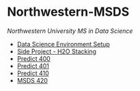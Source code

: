# Northwestern-MSDS
*Northwestern University MS in Data Science*

-   [Data Science Environment Setup][]
-   [Side Project - H2O Stacking][]
-   [Predict 400][]
-   [Predict 401][]
-   [Predict 410][]
-   [MSDS 420][]

[Data Science Environment Setup]: ../Atom%20Setup.md
[Predict 400]: ../Predict%20400/README.md
[Predict 401]: ../Predict%20401/README.md
[Predict 410]: ../Predict%20410/README.md
[MSDS 420]: ../MSDS%20420/README.md
[Side Project - H2O Stacking]: ../Side%20Projects/Stacking%20h2o/Stacking%20with%20h2o.ipynb
